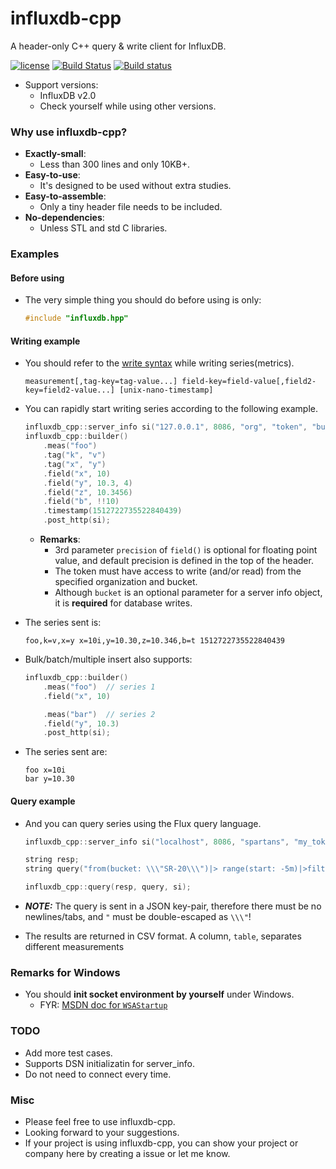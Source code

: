 # influxdb-cpp

A header-only C++ query & write client for InfluxDB.

[![license](https://img.shields.io/badge/license-MIT-brightgreen.svg?style=flat)](https://github.com/orca-zhang/influxdb-cpp/blob/master/LICENSE)  [![Build Status](https://semaphoreci.com/api/v1/orca-zhang-91/influxdb-cpp/branches/master/shields_badge.svg)](https://semaphoreci.com/orca-zhang-91/influxdb-cpp)  [![Build status](https://ci.appveyor.com/api/projects/status/gusrrn0mn67q2yaj?svg=true)](https://ci.appveyor.com/project/orca-zhang/influxdb-cpp)

- Support versions:
  - InfluxDB v2.0
  - Check yourself while using other versions.

### Why use influxdb-cpp?

- **Exactly-small**:
  - Less than 300 lines and only 10KB+.
- **Easy-to-use**:
  - It's designed to be used without extra studies.
- **Easy-to-assemble**:
  - Only a tiny header file needs to be included.
- **No-dependencies**:
  - Unless STL and std C libraries.

### Examples

#### Before using

- The very simple thing you should do before using is only:

    ```cpp
    #include "influxdb.hpp"
    ```

#### Writing example

- You should refer to the [write syntax](https://docs.influxdata.com/influxdb/v1.4/write_protocols/line_protocol_reference/) while writing series(metrics).

    ```
    measurement[,tag-key=tag-value...] field-key=field-value[,field2-key=field2-value...] [unix-nano-timestamp]
    ```


- You can rapidly start writing series according to the following example.

    ```cpp
    influxdb_cpp::server_info si("127.0.0.1", 8086, "org", "token", "bucket");
    influxdb_cpp::builder()
        .meas("foo")
        .tag("k", "v")
        .tag("x", "y")
        .field("x", 10)
        .field("y", 10.3, 4)
        .field("z", 10.3456)
        .field("b", !!10)
        .timestamp(1512722735522840439)
        .post_http(si);
    ```

  - **Remarks**: 
    - 3rd parameter `precision` of `field()` is optional for floating point value, and default precision is defined in the top of the header. 
    - The token must have access to write (and/or read) from the specified organization and bucket.
    - Although `bucket` is an optional parameter for a server info object, it is **required** for database writes.


- The series sent is:

    ```
    foo,k=v,x=y x=10i,y=10.30,z=10.346,b=t 1512722735522840439
    ```


- Bulk/batch/multiple insert also supports:

    ```cpp
    influxdb_cpp::builder()
        .meas("foo")  // series 1
        .field("x", 10)

        .meas("bar")  // series 2
        .field("y", 10.3)
        .post_http(si);
    ```

- The series sent are:

    ```
    foo x=10i
    bar y=10.30
    ```

#### Query example

- And you can query series using the Flux query language.

    ```cpp
    influxdb_cpp::server_info si("localhost", 8086, "spartans", "my_token", "");

    string resp;
    string query("from(bucket: \\\"SR-20\\\")|> range(start: -5m)|>filter(fn: (r)=>r[\\\"_measurement\\\"] == \\\"cpu\\\")|>filter(fn: (r) => r[\\\"_field\\\"] == \\\"usage_user\\\")");

    influxdb_cpp::query(resp, query, si);
    ```
- _**NOTE:**_ The query is sent in a JSON key-pair, therefore there must be no newlines/tabs, and `"` must be double-escaped as `\\\"`!

- The results are returned in CSV format. A column, `table`, separates different measurements

### **Remarks for Windows**

- You should **init socket environment by yourself** under Windows.
  - FYR: [MSDN doc for `WSAStartup`](https://msdn.microsoft.com/en-us/library/windows/desktop/ms742213(v=vs.85).aspx)

### TODO

- Add more test cases.
- Supports DSN initializatin for server_info.
- Do not need to connect every time.

### Misc

- Please feel free to use influxdb-cpp.
- Looking forward to your suggestions.
- If your project is using influxdb-cpp, you can show your project or company here by creating a issue or let me know.
